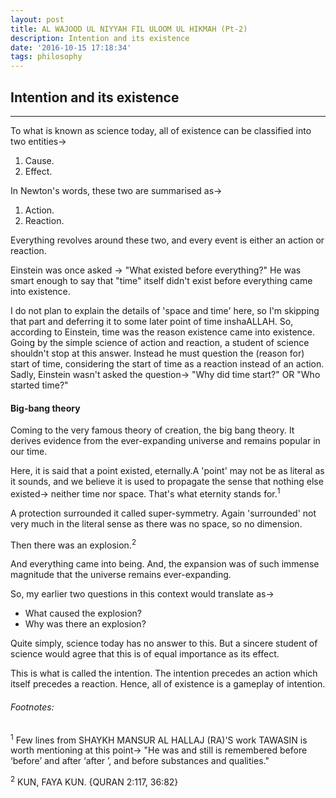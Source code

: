 ```yaml
---
layout: post
title: AL WAJOOD UL NIYYAH FIL ULOOM UL HIKMAH (Pt-2)
description: Intention and its existence
date: '2016-10-15 17:18:34'
tags: philosophy
---
```


## Intention and its existence

***

To what is known as science today, all of existence can be classified into two entities->
1. Cause.
2. Effect.


In Newton's words, these two are summarised as->
1. Action.
2. Reaction.


Everything revolves around these two, and every event is either an action or reaction.


Einstein was once asked -> "What existed before everything?"
He was smart enough to say that "time" itself didn't exist before everything came into existence.

I do not plan to explain the details of 'space and time' here, so I'm skipping that part and deferring it to some later point of time inshaALLAH. 
So, according to Einstein, time was the reason existence came into existence. Going by the simple science of action and reaction, a student of science shouldn't stop at this answer. Instead he must question the (reason for) start of time, considering the start of time as a reaction instead of an action. 
Sadly, Einstein wasn't asked the question-> "Why did time start?" OR "Who started time?"



#### Big-bang theory


Coming to the very famous theory of creation, the big bang theory. It derives evidence from the ever-expanding universe and remains popular in our time.


Here, it is said that a point existed, eternally.A 'point' may not be as literal as it sounds, and we believe it is used to propagate the sense that nothing else existed-> neither time nor space. That's what eternity stands for.<sup>1<sup>


A protection surrounded it called super-symmetry. Again 'surrounded' not very much in the literal sense as there was no space, so no dimension.

Then there was an explosion.<sup>2</sup>


And everything came into being. And, the expansion was of such immense magnitude that the universe remains ever-expanding.


So, my earlier two questions in this context would translate as->

- What caused the explosion?
- Why was there an explosion?


Quite simply, science today has no answer to this. But a sincere student of science would agree that this is of equal importance as its effect.


This is what is called the intention. The intention precedes an action which itself precedes a reaction. Hence, all of existence is a gameplay of intention.



###### Footnotes:
<sup>1</sup> Few lines from SHAYKH MANSUR AL HALLAJ (RA)'S work TAWASIN is worth mentioning at this point-> 
"He was and still is remembered before ‘before’ and after ‘after ’, and before substances and qualities."


<sup>2</sup>  KUN, FAYA KUN.  {QURAN 2:117, 36:82}